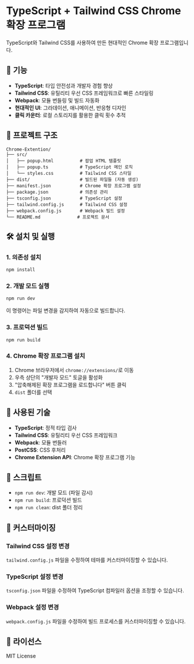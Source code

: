# TypeScript + Tailwind CSS Chrome 확장 프로그램

TypeScript와 Tailwind CSS를 사용하여 만든 현대적인 Chrome 확장 프로그램입니다.

## 🚀 기능

- **TypeScript**: 타입 안전성과 개발자 경험 향상
- **Tailwind CSS**: 유틸리티 우선 CSS 프레임워크로 빠른 스타일링
- **Webpack**: 모듈 번들링 및 빌드 자동화
- **현대적인 UI**: 그라데이션, 애니메이션, 반응형 디자인
- **클릭 카운터**: 로컬 스토리지를 활용한 클릭 횟수 추적

## 📁 프로젝트 구조

```
Chrome-Extention/
├── src/
│   ├── popup.html          # 팝업 HTML 템플릿
│   ├── popup.ts            # TypeScript 메인 로직
│   └── styles.css          # Tailwind CSS 스타일
├── dist/                   # 빌드된 파일들 (자동 생성)
├── manifest.json           # Chrome 확장 프로그램 설정
├── package.json            # 의존성 관리
├── tsconfig.json           # TypeScript 설정
├── tailwind.config.js      # Tailwind CSS 설정
├── webpack.config.js       # Webpack 빌드 설정
└── README.md              # 프로젝트 문서
```

## 🛠️ 설치 및 실행

### 1. 의존성 설치

```bash
npm install
```

### 2. 개발 모드 실행

```bash
npm run dev
```

이 명령어는 파일 변경을 감지하여 자동으로 빌드합니다.

### 3. 프로덕션 빌드

```bash
npm run build
```

### 4. Chrome 확장 프로그램 설치

1. Chrome 브라우저에서 `chrome://extensions/`로 이동
2. 우측 상단의 "개발자 모드" 토글을 활성화
3. "압축해제된 확장 프로그램을 로드합니다" 버튼 클릭
4. `dist` 폴더를 선택

## 🎨 사용된 기술

- **TypeScript**: 정적 타입 검사
- **Tailwind CSS**: 유틸리티 우선 CSS 프레임워크
- **Webpack**: 모듈 번들러
- **PostCSS**: CSS 후처리
- **Chrome Extension API**: Chrome 확장 프로그램 기능

## 📝 스크립트

- `npm run dev`: 개발 모드 (파일 감시)
- `npm run build`: 프로덕션 빌드
- `npm run clean`: dist 폴더 정리

## 🔧 커스터마이징

### Tailwind CSS 설정 변경
`tailwind.config.js` 파일을 수정하여 테마를 커스터마이징할 수 있습니다.

### TypeScript 설정 변경
`tsconfig.json` 파일을 수정하여 TypeScript 컴파일러 옵션을 조정할 수 있습니다.

### Webpack 설정 변경
`webpack.config.js` 파일을 수정하여 빌드 프로세스를 커스터마이징할 수 있습니다.

## 📄 라이선스

MIT License
